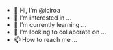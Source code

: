- 👋 Hi, I’m @iciroa
- 👀 I’m interested in ...
- 🌱 I’m currently learning ...
- 💞️ I’m looking to collaborate on ...
- 📫 How to reach me ...

<!---
iciroa/iciroa is a ✨ special ✨ repository because its `README.md` (this file) appears on your GitHub profile.
You can click the Preview link to take a look at your changes.
--->
